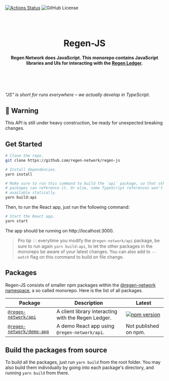[![Actions Status](https://github.com/regen-network/regen-js/workflows/CI/badge.svg?branch=main)](https://github.com/regen-network/regen-js/actions)
![GitHub License](https://img.shields.io/github/license/regen-network/regen-js)

<br /><br />

<h1 align="center">Regen-JS</h1>

<h4 align="center">
  Regen Network does JavaScript. This monorepo contains JavaScript libraries and UIs for interacting with the <a href="https://github.com/regen-network/regen-ledger">Regen Ledger</a>.
</h4>

<br /><br /><br />

_"JS" is short for runs everywhere – we actually develop in TypeScript._

## 🚧 Warning

This API is still under heavy construction, be ready for unexpected breaking changes.

## Get Started

```bash
# Clone the repo.
git clone https://github.com/regen-network/regen-js

# Install dependencies.
yarn install

# Make sure to run this command to build the `api` package, so that other
# packages can reference it. Or else, some TypeScript references won't be
# available statically.
yarn build:api
```

Then, to run the React app, just run the following command:

```bash
# Start the React app.
yarn start
```

The app should be running on http://localhost:3000.

> Pro tip 💡: everytime you modify the `@regen-network/api` package, be sure to run again `yarn build:api`, to let the other packages in the monorepo be aware of your latest changes. You can also add to `--watch` flag on this command to build on file change.

## Packages

Regen-JS consists of smaller npm packages within the [@regen-network namespace](https://www.npmjs.com/org/regennetwork), a so called monorepo. Here is the list of all packages.

| Package                                        | Description                                         | Latest                                                                                                                  |
| ---------------------------------------------- | --------------------------------------------------- | ----------------------------------------------------------------------------------------------------------------------- |
| [`@regen-network/api`](packages/api)           | A client library interacting with the Regen Ledger. | [![npm version](https://img.shields.io/npm/v/@regen-network/api.svg)](https://www.npmjs.com/package/@regen-network/api) |
| [`@regen-network/demo-app`](packages/demo-app) | A demo React app using `@regen-network/api`.        | Not published on npm.                                                                                                   |

## Build the packages from source

To build all the packages, just run `yarn build` from the root folder. You may also build them individually by going into each package's directory, and running `yarn build` from there.
